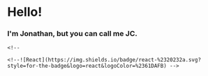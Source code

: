 <!-- Comments
- Markdown cheatsheet
  https://github.com/adam-p/markdown-here/wiki/Markdown-Cheatsheet 

- Bunch of README templates, but don't go too crazy 
  https://github.com/durgeshsamariya/awesome-github-profile-readme-templates/tree/master/templates
-->

# Hello!

### I'm Jonathan, but you can call me JC.

<!--
## 🌱 About me
Currently studying Computer Science and Software Engineering at the University of Otago. 
My interests besides programming include Cardistry, Fencing and Japanese. 
🃏🤺🍜

<!-- 
## 🌟 My Ambitions
Reviving Open Source: I'm driven to breathe new life into invaluable but outdated open-source tools and applications. By revitalizing these projects, I aim to sustain and enhance tools that myself and others find essential, ensuring they remain relevant and useful in the ever-evolving tech landscape.

Impactful App Development: My goal is to go beyond showcasing my development skills through personal projects; I aspire to create mobile and web applications that genuinely benefit society. By deploying impactful apps, I intend to address real-world needs, making a positive difference in the community and demonstrating how technology can be a force for good.

Continuous Learning and Certification: Staying at the forefront of technological innovation is key to achieving my goals. I plan to continuously update my skill set and knowledge base by pursuing advanced certifications in new and emerging technologies. This commitment to learning ensures that I can apply the most current and effective techniques to my projects, keeping them relevant and impactful.
-->

<!--
## 🧑‍💻 Skills

<!-- You can find a bunch of badges here https://github.com/Ileriayo/markdown-badges#-frameworks-platforms-and-libraries -->


    <!--
   <!-- ![Java](https://img.shields.io/badge/java-%23ED8B00.svg?style=for-the-badge&logo=openjdk&logoColor=white)
   ![C++](https://img.shields.io/badge/C++%20-%2300599C.svg?style=for-the-badge&logo=c%2B%2B&logoColor=white)
   ![Python](https://img.shields.io/badge/Python%20-%2314354C.svg?style=for-the-badge&logo=python&logoColor=white) 
    -->
    <!--![React](https://img.shields.io/badge/react-%2320232a.svg?style=for-the-badge&logo=react&logoColor=%2361DAFB) -->
   
   <!-- ![HTML5](https://img.shields.io/badge/HTML5%20-%23E34F26.svg?style=for-the-badge&logo=html5&logoColor=white) 
   ![CSS3](https://img.shields.io/badge/CSS%20-%231572B6.svg?style=for-the-badge&logo=css3&logoColor=white) 
  <!--  ![JavaScript](https://img.shields.io/badge/JavaScript%20-%23F7DF1E.svg?style=for-the-badge&logo=javascript&logoColor=black) -->

  <!-- ![AWS](https://img.shields.io/badge/AWS-%23FF9900.svg?style=for-the-badge&logo=amazon-aws&logoColor=white) -->
   <!-- ![Git](https://img.shields.io/badge/git-%23F05033.svg?style=for-the-badge&logo=git&logoColor=white)
   ![GitHub](https://img.shields.io/badge/github-%23121011.svg?style=for-the-badge&logo=github&logoColor=white)
   ![Google](https://img.shields.io/badge/google-%234285F4.svg?style=for-the-badge&logo=google&logoColor=white)
   ![Visual Studio Code](https://img.shields.io/badge/Visual%20Studio%20Code-0078d7.svg?style=for-the-badge&logo=visual-studio-code&logoColor=white)
   ![Linux](https://img.shields.io/badge/Linux-FCC624?style=for-the-badge&logo=linux&logoColor=black) 


<!-- ## 🏆 Side projects -->



